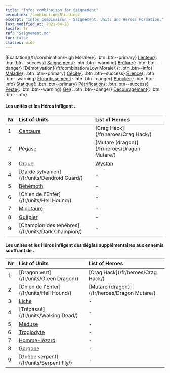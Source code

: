 ```yaml
---
title: "Infos combinaison for Saignement"
permalink: /combination/Bleeding/
excerpt: "Infos combinaison - Saignement. Units and Heroes Formation."
last_modified_at: 2021-04-28
locale: fr
ref: "Saignement.md"
toc: false
classes: wide
---
```


  [Exaltation](/fr/combination/High Morale/){: .btn .btn--primary} [Lenteur](/fr/combination/Slow/){: .btn .btn--success} [Saignement](/fr/combination/Bleeding/){: .btn .btn--warning} [Brûlure](/fr/combination/Burning/){: .btn .btn--danger} [Démotivation](/fr/combination/Low Morale/){: .btn .btn--info} [Maladie](/fr/combination/Disease/){: .btn .btn--primary} [Cécité](/fr/combination/Blind/){: .btn .btn--success} [Silence](/fr/combination/Silence/){: .btn .btn--warning} [Étourdissement](/fr/combination/Stun/){: .btn .btn--danger} [Bouclier](/fr/combination/Shield/){: .btn .btn--info} [Statique](/fr/combination/Static/){: .btn .btn--primary} [Pétrification](/fr/combination/Petrify/){: .btn .btn--success} [Peste](/fr/combination/Plague/){: .btn .btn--warning} [Gel](/fr/combination/Freeze/){: .btn .btn--danger} [Découragement](/fr/combination/Deterrence/){: .btn .btn--info} 


#### Les unités et les Héros infligent <Saignement>.

  | Nr |  List of Units  | List of Heroes | 
  |:---|:----------------|:---------------| 
  | 1 | [Centaure](/fr/units/Centaur/) | [Crag Hack](/fr/heroes/Crag Hack/) |
  | 2 | [Pégase](/fr/units/Pegasus/) | [Mutare (dragon)](/fr/heroes/Dragon Mutare/) |
  | 3 | [Orque](/fr/units/Orc/) | [Wystan](/fr/heroes/Wystan/) |
  | 4 | [Garde sylvanien](/fr/units/Dendroid Guard/) | - |
  | 5 | [Béhémoth](/fr/units/Behemoth/) | - |
  | 6 | [Chien de l'Enfer](/fr/units/Hell Hound/) | - |
  | 7 | [Minotaure](/fr/units/Minotaur/) | - |
  | 8 | [Guêpier](/fr/units/Waspwort/) | - |
  | 9 | [Champion des ténèbres](/fr/units/Dark Champion/) | - |


#### Les unités et les Héros infligent des dégâts supplémentaires aux ennemis souffrant de <Saignement>.

  | Nr |  List of Units  | List of Heroes | 
  |:---|:----------------|:---------------| 
  | 1 | [Dragon vert](/fr/units/Green Dragon/) | [Crag Hack](/fr/heroes/Crag Hack/) |
  | 2 | [Chien de l'Enfer](/fr/units/Hell Hound/) | [Mutare (dragon)](/fr/heroes/Dragon Mutare/) |
  | 3 | [Liche](/fr/units/Lich/) | - |
  | 4 | [Trépassé](/fr/units/Walking Dead/) | - |
  | 5 | [Méduse](/fr/units/Medusa/) | - |
  | 6 | [Troglodyte](/fr/units/Troglodyte/) | - |
  | 7 | [Homme-lézard](/fr/units/Lizardman/) | - |
  | 8 | [Gorgone](/fr/units/Gorgon/) | - |
  | 9 | [Guêpe serpent](/fr/units/Serpent Fly/) | - |
